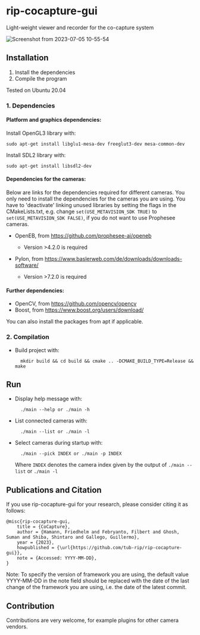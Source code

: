 # rip-cocapture-gui

Light-weight viewer and recorder for the co-capture system

![Screenshot from 2023-07-05 10-55-54](https://github.com/tub-rip/rip-cocapture-gui/assets/115785598/197ac573-fb37-41e3-b911-8c1f4081a7db)

## Installation

1. Install the dependencies
2. Compile the program

Tested on Ubuntu 20.04

### 1. Dependencies
#### Platform and graphics dependencies:

Install OpenGL3 library with:

    sudo apt-get install libglu1-mesa-dev freeglut3-dev mesa-common-dev  

Install SDL2 library with:

    sudo apt-get install libsdl2-dev

#### Dependencies for the cameras:

Below are links for the dependencies required for different cameras. You only need to install the dependencies for the cameras you are using. You have to 'deactivate' linking unused libraries by setting the flags in the CMakeLists.txt, e.g.  change `set(USE_METAVISION_SDK TRUE)` to `set(USE_METAVISION_SDK FALSE)`, if you do not want to use Prophesee cameras.

- OpenEB, from https://github.com/prophesee-ai/openeb
    - Version >4.2.0 is required

- Pylon, from https://www.baslerweb.com/de/downloads/downloads-software/
    - Version >7.2.0 is required

#### Further dependencies:
- OpenCV, from https://github.com/opencv/opencv
- Boost, from https://www.boost.org/users/download/

You can also install the packages from apt if applicable.

### 2. Compilation

* Build project with:

        mkdir build && cd build && cmake .. -DCMAKE_BUILD_TYPE=Release && make

## Run

* Display help message with:

        ./main --help or ./main -h

* List connected cameras with:

        ./main --list or ./main -l

* Select cameras during startup with:

        ./main --pick INDEX or ./main -p INDEX

    Where ```INDEX``` denotes the camera index given by the output of ```./main --list``` or ```./main -l```

## Publications and Citation

If you use rip-cocapture-gui for your research, please consider citing it as follows:

```
@misc{rip-cocapture-gui,
	title = {CoCapture},
	author = {Hamann, Friedhelm and Febryanto, Filbert and Ghosh, Suman and Shiba, Shintaro and Gallego, Guillermo},
	year = {2023},
	howpublished = {\url{https://github.com/tub-rip/rip-cocapture-gui}},
	note = {Accessed: YYYY-MM-DD},
}
```

Note: To specify the version of framework you are using, the default value YYYY-MM-DD in the note field should be replaced with the date of the last change of the framework you are using, i.e. the date of the latest commit.

## Contribution

Contributions are very welcome, for example plugins for other camera vendors.